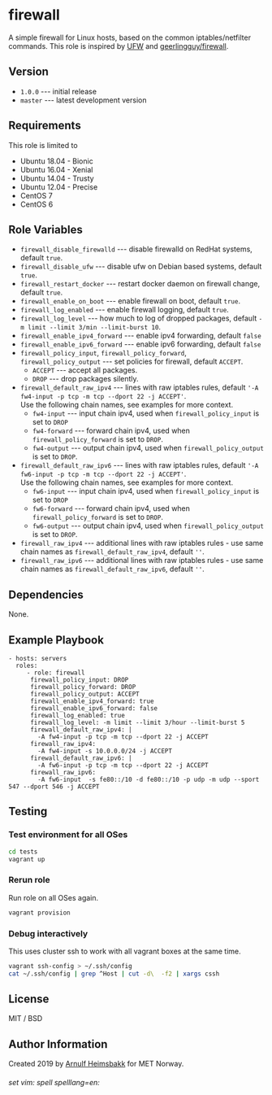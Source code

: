 firewall
=========

A simple firewall for Linux hosts, based on the common iptables/netfilter commands. This role is inspired by [UFW](https://en.wikipedia.org/wiki/Uncomplicated_Firewall "Uncomplicated Firewall") and [geerlingguy/firewall](https://github.com/geerlingguy/ansible-role-firewall).

Version
-------

* `1.0.0` --- initial release
* `master` --- latest development version

Requirements
------------

This role is limited to

* Ubuntu 18.04 - Bionic
* Ubuntu 16.04 - Xenial
* Ubuntu 14.04 - Trusty
* Ubuntu 12.04 - Precise
* CentOS 7
* CentOS 6

Role Variables
--------------

* `firewall_disable_firewalld` --- disable firewalld on RedHat systems, default `true`.
* `firewall_disable_ufw` --- disable ufw on Debian based systems, default `true`.
* `firewall_restart_docker` --- restart docker daemon on firewall change, default `true`.
* `firewall_enable_on_boot` --- enable firewall on boot, default `true`.
* `firewall_log_enabled` --- enable firewall logging, default `true`.
* `firewall_log_level` --- how much to log of dropped packages, default `-m limit --limit 3/min --limit-burst 10`.
* `firewall_enable_ipv4_forward` --- enable ipv4 forwarding, default `false`
* `firewall_enable_ipv6_forward` --- enable ipv6 forwarding, default `false`
* `firewall_policy_input`, `firewall_policy_forward`, `firewall_policy_output` --- set policies for firewall, default `ACCEPT`.
  * `ACCEPT` --- accept all packages.
  * `DROP` --- drop packages silently.
* `firewall_default_raw_ipv4` --- lines with raw iptables rules, default `'-A fw4-input -p tcp -m tcp --dport 22 -j ACCEPT'`.  
    Use the following chain names, see examples for more context.
    * `fw4-input` --- input chain ipv4, used when `firewall_policy_input` is set to `DROP`
    * `fw4-forward` --- forward chain ipv4, used when `firewall_policy_forward` is set to `DROP`.
    * `fw4-output` --- output chain ipv4, used when `firewall_policy_output` is set to `DROP`.
* `firewall_default_raw_ipv6` --- lines with raw iptables rules, default `'-A fw6-input -p tcp -m tcp --dport 22 -j ACCEPT'`.  
    Use the following chain names, see examples for more context.
    * `fw6-input` --- input chain ipv4, used when `firewall_policy_input` is set to `DROP`
    * `fw6-forward` --- forward chain ipv4, used when `firewall_policy_forward` is set to `DROP`.
    * `fw6-output` --- output chain ipv4, used when `firewall_policy_output` is set to `DROP`.
* `firewall_raw_ipv4` --- additional lines with raw iptables rules - use same chain names as `firewall_default_raw_ipv4`, default `''`.
* `firewall_raw_ipv6` --- additional lines with raw iptables rules - use same chain names as `firewall_default_raw_ipv6`, default `''`.

Dependencies
------------

None.

Example Playbook
----------------

    - hosts: servers
      roles:
         - role: firewall
          firewall_policy_input: DROP
          firewall_policy_forward: DROP
          firewall_policy_output: ACCEPT
          firewall_enable_ipv4_forward: true
          firewall_enable_ipv6_forward: false
          firewall_log_enabled: true
          firewall_log_level: -m limit --limit 3/hour --limit-burst 5
          firewall_default_raw_ipv4: |
            -A fw4-input -p tcp -m tcp --dport 22 -j ACCEPT
          firewall_raw_ipv4:
            -A fw4-input -s 10.0.0.0/24 -j ACCEPT
          firewall_default_raw_ipv6: |
            -A fw6-input -p tcp -m tcp --dport 22 -j ACCEPT
          firewall_raw_ipv6:
            -A fw6-input  -s fe80::/10 -d fe80::/10 -p udp -m udp --sport 547 --dport 546 -j ACCEPT

Testing
-------

### Test environment for all OSes

```bash
cd tests
vagrant up
```

### Rerun role

Run role on all OSes again.

```bash
vagrant provision
```

### Debug interactively

This uses cluster ssh to work with all vagrant boxes at the same time.

```bash
vagrant ssh-config > ~/.ssh/config
cat ~/.ssh/config | grep ^Host | cut -d\  -f2 | xargs cssh
```

License
-------

MIT / BSD

Author Information
------------------

Created 2019 by [Arnulf Heimsbakk](mailto:arnulf.heimsbakk@met.no) for MET Norway.

###### set vim: spell spelllang=en:
